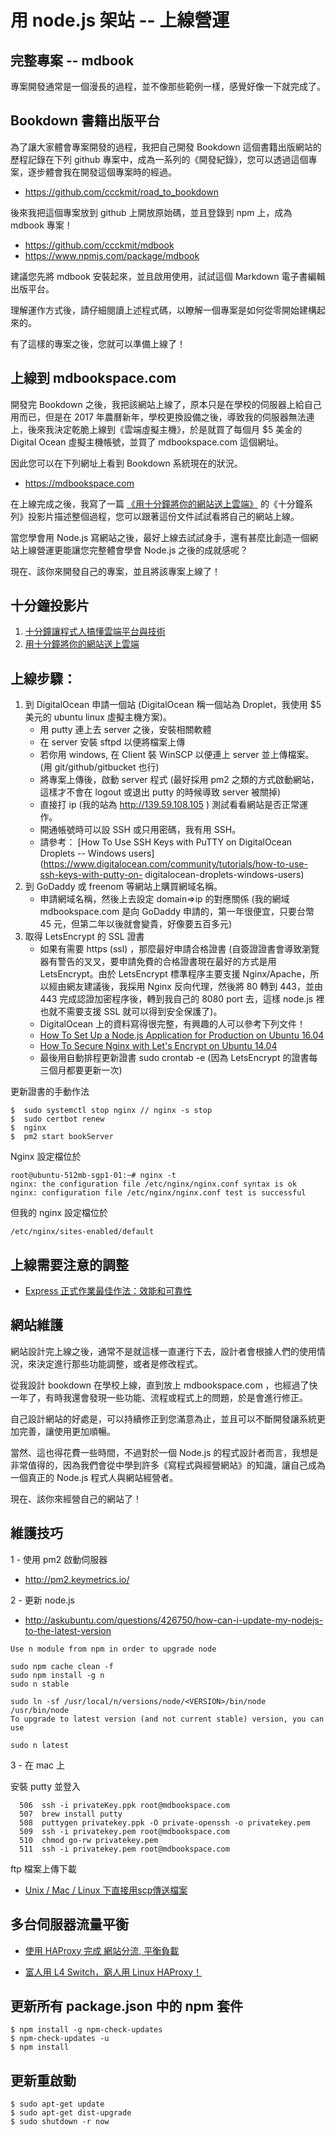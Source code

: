 # 用 node.js 架站 -- 上線營運

## 完整專案 -- mdbook

專案開發通常是一個漫長的過程，並不像那些範例一樣，感覺好像一下就完成了。

## Bookdown 書籍出版平台

為了讓大家體會專案開發的過程，我把自己開發 Bookdown 這個書籍出版網站的歷程記錄在下列 github 專案中，成為一系列的《開發紀錄》，您可以透過這個專案，逐步體會我在開發這個專案時的經過。

* <https://github.com/ccckmit/road_to_bookdown>

後來我把這個專案放到 github 上開放原始碼，並且登錄到 npm 上，成為 mdbook 專案！

* <https://github.com/ccckmit/mdbook>
* <https://www.npmjs.com/package/mdbook>

建議您先將 mdbook 安裝起來，並且啟用使用，試試這個 Markdown 電子書編輯出版平台。

理解運作方式後，請仔細閱讀上述程式碼，以瞭解一個專案是如何從零開始建構起來的。

有了這樣的專案之後，您就可以準備上線了！

## 上線到 mdbookspace.com

開發完 Bookdown 之後，我把該網站上線了，原本只是在學校的伺服器上給自己用而已，但是在 2017 年農曆新年，學校更換設備之後，導致我的伺服器無法連上，後來我決定乾脆上線到《雲端虛擬主機》，於是就買了每個月 $5 美金的 Digital Ocean 虛擬主機帳號，並買了 mdbookspace.com 這個網址。

因此您可以在下列網址上看到 Bookdown 系統現在的狀況。

* <https://mdbookspace.com>

在上線完成之後，我寫了一篇 [《用十分鐘將你的網站送上雲端》](https://www.slideshare.net/ccckmit/ss-72398210) 的《十分鐘系列》投影片描述整個過程，您可以跟著這份文件試試看將自己的網站上線。

當您學會用 Node.js 寫網站之後，最好上線去試試身手，還有甚麼比創造一個網站上線營運更能讓您完整體會學會 Node.js 之後的成就感呢？

現在、該你來開發自己的專案，並且將該專案上線了！

## 十分鐘投影片

1. [十分鐘讓程式人搞懂雲端平台與技術](http://www.slideshare.net/ccckmit/ss-70782470)
2. [用十分鐘將你的網站送上雲端](https://www.slideshare.net/ccckmit/ss-72398210)

## 上線步驟：
1. 到 DigitalOcean 申請一個站 (DigitalOcean 稱一個站為 Droplet，我使用 $5 美元的 ubuntu linux 虛擬主機方案)。
    * 用 putty 連上去 server 之後，安裝相關軟體
    * 在 server 安裝 sftpd 以便將檔案上傳
    * 若你用 windows, 在 Client 裝 WinSCP 以便連上 server 並上傳檔案。(用 git/github/gitbucket 也行)
    * 將專案上傳後，啟動 server 程式 (最好採用 pm2 之類的方式啟動網站，這樣才不會在 logout 或退出 putty 的時候導致 server 被關掉)
    * 直接打 ip (我的站為  http://139.59.108.105 ) 測試看看網站是否正常運作。
    * 開通帳號時可以設 SSH 或只用密碼，我有用 SSH。
    * 請參考： [How To Use SSH Keys with PuTTY on DigitalOcean Droplets -- Windows users](https://www.digitalocean.com/community/tutorials/how-to-use-ssh-keys-with-putty-on- digitalocean-droplets-windows-users) 
2. 到 GoDaddy 或 freenom 等網站上購買網域名稱。
    * 申請網域名稱，然後上去設定 domain=>ip 的對應關係 (我的網域 mdbookspace.com 是向 GoDaddy 申請的，第一年很便宜，只要台幣 45 元，但第二年以後就會變貴，好像要五百多元)
3. 取得 LetsEncrypt 的 SSL 證書
    * 如果有需要 https (ssl) ，那麼最好申請合格證書 (自簽證證書會導致瀏覽器有警告的叉叉，要申請免費的合格證書現在最好的方式是用 LetsEncrypt。由於 LetsEncrypt 標準程序主要支援 Nginx/Apache，所以經由網友建議後，我採用 Nginx 反向代理，然後將 80 轉到 443，並由 443 完成認證加密程序後，轉到我自己的 8080 port 去，這樣 node.js 裡也就不需要支援 SSL 就可以得到安全保護了)。
    * DigitalOcean 上的資料寫得很完整，有興趣的人可以參考下列文件！
    * [How To Set Up a Node.js Application for Production on Ubuntu 16.04](https://www.digitalocean.com/community/tutorials/how-to-set-up-a-node-js-application-for-production-on-ubuntu-16-04)
    * [How To Secure Nginx with Let's Encrypt on Ubuntu 14.04](https://www.digitalocean.com/community/tutorials/how-to-secure-nginx-with-let-s-encrypt-on-ubuntu-14-04)
    * 最後用自動排程更新證書 sudo crontab -e (因為 LetsEncrypt 的證書每三個月都要更新一次)

更新證書的手動作法

```
$  sudo systemctl stop nginx // nginx -s stop
$  sudo certbot renew
$  nginx
$  pm2 start bookServer
```

Nginx 設定檔位於

```
root@ubuntu-512mb-sgp1-01:~# nginx -t
nginx: the configuration file /etc/nginx/nginx.conf syntax is ok
nginx: configuration file /etc/nginx/nginx.conf test is successful
```

但我的 nginx 設定檔位於

```
/etc/nginx/sites-enabled/default
```




## 上線需要注意的調整

* [Express 正式作業最佳作法：效能和可靠性](http://expressjs.com/zh-tw/advanced/best-practice-performance.html)

## 網站維護

網站設計完上線之後，通常不是就這樣一直運行下去，設計者會根據人們的使用情況，來決定進行那些功能調整，或者是修改程式。

從我設計 bookdown 在學校上線，直到放上 mdbookspace.com ，也經過了快一年了，有時我還會發現一些功能、流程或程式上的問題，於是會進行修正。

自己設計網站的好處是，可以持續修正到您滿意為止，並且可以不斷開發讓系統更加完善，讓使用更加順暢。

當然、這也得花費一些時間，不過對於一個 Node.js 的程式設計者而言，我想是非常值得的，因為我們會從中學到許多《寫程式與經營網站》的知識，讓自己成為一個真正的 Node.js 程式人與網站經營者。

現在、該你來經營自己的網站了！

## 維護技巧

1 - 使用 pm2 啟動伺服器

* <http://pm2.keymetrics.io/>

2 - 更新 node.js

* <http://askubuntu.com/questions/426750/how-can-i-update-my-nodejs-to-the-latest-version>

```
Use n module from npm in order to upgrade node

sudo npm cache clean -f
sudo npm install -g n
sudo n stable

sudo ln -sf /usr/local/n/versions/node/<VERSION>/bin/node /usr/bin/node 
To upgrade to latest version (and not current stable) version, you can use

sudo n latest
```

3 - 在 mac 上

安裝 putty 並登入

```
  506  ssh -i privateKey.ppk root@mdbookspace.com
  507  brew install putty
  508  puttygen privatekey.ppk -O private-openssh -o privatekey.pem
  509  ssh -i privatekey.pem root@mdbookspace.com
  510  chmod go-rw privatekey.pem
  511  ssh -i privatekey.pem root@mdbookspace.com
```

ftp 檔案上傳下載

* [Unix / Mac / Linux 下直接用scp傳送檔案](http://blog.riaproject.com/server-setting/1644/unix-mac-linux-%E4%B8%8B%E7%9B%B4%E6%8E%A5%E7%94%A8scp%E5%82%B3%E9%80%81%E6%AA%94%E6%A1%88.html)

## 多台伺服器流量平衡

* [使用 HAProxy 完成 網站分流, 平衡負載](https://blog.longwin.com.tw/2009/03/haproxy-ha-load-balance-2009/)

* [富人用 L4 Switch，窮人用 Linux HAProxy！](https://blog.toright.com/posts/3967/%E5%AF%8C%E4%BA%BA%E7%94%A8-l4-switch%EF%BC%8C%E7%AA%AE%E4%BA%BA%E7%94%A8-linux-haproxy%EF%BC%81.html)

## 更新所有 package.json 中的 npm 套件

```
$ npm install -g npm-check-updates
$ npm-check-updates -u
$ npm install 
```

## 更新重啟動

```
$ sudo apt-get update
$ sudo apt-get dist-upgrade
$ sudo shutdown -r now
```

